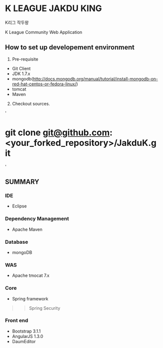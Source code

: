 K LEAGUE JAKDU KING
===================

K리그 작두왕

K League Community Web Application

## How to set up developement environment

1. Pre-requisite

* Git Client
* JDK 1.7.x
* mongodb(http://docs.mongodb.org/manual/tutorial/install-mongodb-on-red-hat-centos-or-fedora-linux/)
* tomcat
* Maven

2. Checkout sources.

'
# git clone git@github.com:<your_forked_repository>/JakduK.git
'

SUMMARY
-------

### IDE

* Eclipse

### Dependency Management

* Apache Maven

### Database

* mongoDB

### WAS

* Apache tmocat 7.x

### Core

* Spring framework

>> Spring Security

### Front end

* Bootstrap 3.1.1
* AngularJS 1.3.0
* DaumEditor
